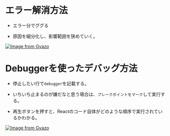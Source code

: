 # エラー解消方法

- エラー分でググる

- 原因を細分化し、影響範囲を狭めていく。

[![Image from Gyazo](https://i.gyazo.com/2b8cd61607f2b6ac165289620acb23f9.png)](https://gyazo.com/2b8cd61607f2b6ac165289620acb23f9)

# Debuggerを使ったデバッグ方法

- 停止したい行で`debugger`を記載する。

- いちいち止まるのが嫌だなと思う場合は、`ブレークポイントをマーク`して実行する。

- 再生ボタンを押すと、Reactのコード自体がどのような順序で実行されているかわかる。

[![Image from Gyazo](https://i.gyazo.com/40e8a72d15db278b3d97838e232d866b.png)](https://gyazo.com/40e8a72d15db278b3d97838e232d866b)